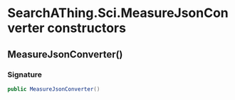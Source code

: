 # SearchAThing.Sci.MeasureJsonConverter constructors
## MeasureJsonConverter()
### Signature
```csharp
public MeasureJsonConverter()
```
